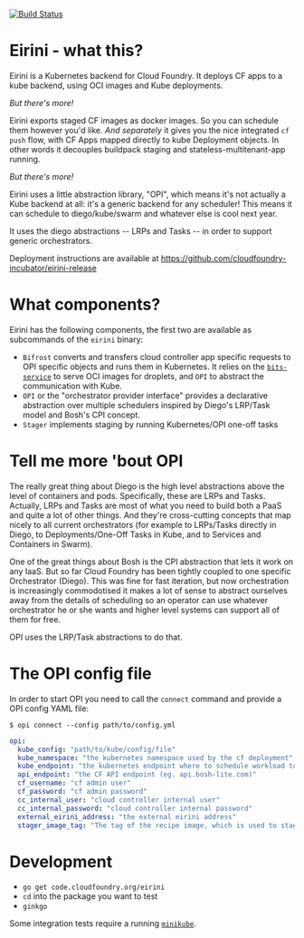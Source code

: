 [![Build Status](https://travis-ci.org/cloudfoundry-incubator/eirini.svg?branch=master)](https://travis-ci.org/cloudfoundry-incubator/eirini)

# Eirini - what this?

Eirini is a Kubernetes backend for Cloud Foundry. It deploys CF apps to a kube backend, using OCI images and Kube deployments.

_But there's more!_

Eirini exports staged CF images as docker images. So you can schedule them however you'd like. *And separately* it gives you the nice integrated `cf push` flow, with CF Apps mapped directly to kube Deployment objects. In other words it decouples buildpack staging and stateless-multitenant-app running.

_But there's more!_

Eirini uses a little abstraction library, "OPI", which means it's not actually a Kube backend at all: it's a generic backend for any scheduler! This means it can schedule to diego/kube/swarm and whatever else is cool next year.

It uses the diego abstractions -- LRPs and Tasks -- in order to support generic orchestrators.

Deployment instructions are available at https://github.com/cloudfoundry-incubator/eirini-release

# What components?

Eirini has the following components, the first two are available as subcommands of the `eirini` binary:
 
 - `Bifrost` converts and transfers cloud controller app specific requests to OPI specific objects and runs them in Kubernetes. It relies on the [`bits-service`](https://github.com/cloudfoundry-incubator/bits-service) to serve OCI images for droplets, and `OPI` to abstract the communication with Kube.
 - `OPI` or the "orchestrator provider interface" provides a declarative abstraction over multiple schedulers inspired by Diego's LRP/Task model and Bosh's CPI concept.
 - `Stager` implements staging by running Kubernetes/OPI one-off tasks
 
# Tell me more 'bout OPI

The really great thing about Diego is the high level abstractions above the level of containers and pods. Specifically, these are LRPs and Tasks. Actually, LRPs and Tasks are most of what you need to build both a PaaS and quite a lot of other things. And they're cross-cutting concepts that map nicely to all current orchestrators (for example to LRPs/Tasks directly in Diego, to Deployments/One-Off Tasks in Kube, and to Services and Containers in Swarm).

One of the great things about Bosh is the CPI abstraction that lets it work on any IaaS. But so far Cloud Foundry has been tightly coupled to one specific Orchestrator (Diego). This was fine for fast iteration, but now orchestration is increasingly commodotised it makes a lot of sense to abstract ourselves away from the details of scheduling so an operator can use whatever orchestrator he or she wants and higher level systems can support all of them for free.

OPI uses the LRP/Task abstractions to do that.

# The OPI config file

In order to start OPI you need to call the `connect` command and provide a OPI config YAML file:

`$ opi connect --config path/to/config.yml`

```yaml
opi:
  kube_config: "path/to/kube/config/file"
  kube_namespace: "the kubernetes namespace used by the cf deployment"
  kube_endpoint: "the kubernetes endpoint where to schedule workload to"
  api_endpoint: "the CF API endpoint (eg. api.bosh-lite.com)"
  cf_username: "cf admin user"
  cf_password: "cf admin password"
  cc_internal_user: "cloud controller internal user"
  cc_internal_password: "cloud controller internal password"
  external_eirini_address: "the external eirini address"
  stager_image_tag: "The tag of the recipe image, which is used to stage an app. If empty, latest is used."
```

# Development

* `go get code.cloudfoundry.org/eirini`
* `cd` into the package you want to test
* `ginkgo`

Some integration tests require a running [`minikube`](https://github.com/kubernetes/minikube#installation).
